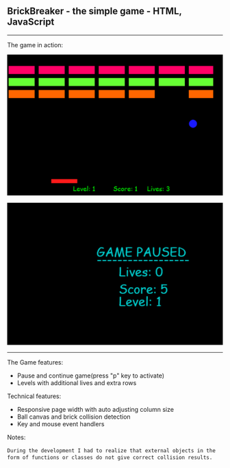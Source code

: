 
BrickBreaker - the simple game - HTML, JavaScript
-------------------------------------------------


-------------------------------------------------
The game in action:

![Game play](https://raw.githubusercontent.com/pete314/brick-breaker/master/img/in_game.PNG)

![Game paused](https://github.com/pete314/brick-breaker/blob/master/img/game_paused.PNG)


-------------------------------------------------

The Game features:

 - Pause and continue game(press "p" key to activate)
 - Levels with additional lives and extra rows
 
Technical features:
 - Responsive page width with auto adjusting column size
 - Ball canvas and brick collision detection
 - Key and mouse event handlers

Notes:

    During the development I had to realize that external objects in the form of functions or classes do not give correct collision results.

